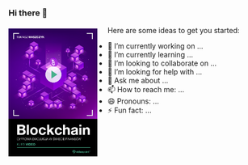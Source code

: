 ### Hi there 👋

<img align="left" width="400" style="float: left; height: 35%; width: 35%; padding: 5px 20px 20px 0px" src="okladka.png">


Here are some ideas to get you started:

- 🔭 I’m currently working on ...
- 🌱 I’m currently learning ...
- 👯 I’m looking to collaborate on ...
- 🤔 I’m looking for help with ...
- 💬 Ask me about ...
- 📫 How to reach me: ...
- 😄 Pronouns: ...
- ⚡ Fun fact: ...

